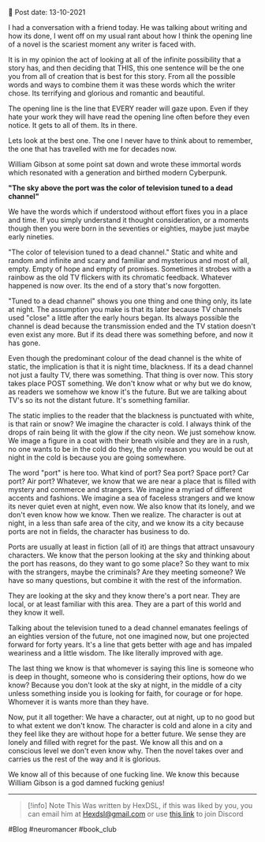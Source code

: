 

📆 Post date: 13-10-2021

I had a conversation with a friend today. He was talking about writing and how its done, I went off on my usual rant about how I think the opening line of a novel is the scariest moment any writer is faced with.

It is in my opinion the act of looking at all of the infinite possibility that a story has, and then deciding that THIS, this one sentence will be the one you from all of creation that is best for this story. From all the possible words and ways to combine them it was these words which the writer chose. Its terrifying and glorious and romantic and beautiful.

The opening line is the line that EVERY reader will gaze upon. Even if they hate your work they will have read the opening line often before they even notice. It gets to all of them. Its in there.

Lets look at the best one. The one I never have to think about to remember, the one that has travelled with me for decades now.

William Gibson at some point sat down and wrote these immortal words which resonated with a generation and birthed modern Cyberpunk.

**"The sky above the port was the color of television tuned to a dead channel"**

We have the words which if understood without effort fixes you in a place and time. If you simply understand it thought consideration, or a moments though then you were born in the seventies or eighties, maybe just maybe early nineties.

"The color of television tuned to a dead channel." Static and white and random and infinite and scary and familiar and mysterious and most of all, empty. Empty of hope and empty of promises. Sometimes it strobes with a rainbow as the old TV flickers with its chromatic feedback. Whatever happened is now over. Its the end of a story that's now forgotten.

"Tuned to a dead channel" shows you one thing and one thing only, its late at night. The assumption you make is that its later because TV channels used "close" a little after the early hours began. Its always possible the channel is dead because the transmission ended and the TV station doesn't even exist any more. But if its dead there was something before, and now it has gone.

Even though the predominant colour of the dead channel is the white of static, the implication is that it is night time, blackness. If its a dead channel not just a faulty TV, there was something. That thing is over now. This story takes place POST something. We don't know what or why but we do know, as readers we somehow we know it's the future. But we are talking about TV's so its not the distant future. It's something familiar.

The static implies to the reader that the blackness is punctuated with white, is that rain or snow? We imagine the character is cold. I always think of the drops of rain being lit with the glow if the city neon. We just somehow know. We image a figure in a coat with their breath visible and they are in a rush, no one wants to be in the cold do they, the only reason you would be out at night in the cold is because you are going somewhere.

The word "port" is here too. What kind of port? Sea port? Space port? Car port? Air port? Whatever, we know that we are near a place that is filled with mystery and commerce and strangers. We imagine a myriad of different accents and fashions. We imagine a sea of faceless strangers and we know its never quiet even at night, even now. We also know that its lonely, and we don't even know how we know. Then we realize. The character is out at night, in a less than safe area of the city, and we know its a city because ports are not in fields, the character has business to do.

Ports are usually at least in fiction (all of it) are things that attract unsavoury characters. We know that the person looking at the sky and thinking about the port has reasons, do they want to go some place? So they want to mix with the strangers, maybe the criminals? Are they meeting someone? We have so many questions, but combine it with the rest of the information.

They are looking at the sky and they know there's a port near. They are local, or at least familiar with this area. They are a part of this world and they know it well.

Talking about the television tuned to a dead channel emanates feelings of an eighties version of the future, not one imagined now, but one projected forward for forty years. It's a line that gets better with age and has impaled weariness and a little wisdom. The like literally improved with age.

The last thing we know is that whomever is saying this line is someone who is deep in thought, someone who is considering their options, how do we know? Because you don't look at the sky at night, in the middle of a city unless something inside you is looking for faith, for courage or for hope. Whomever it is wants more than they have.

Now, put it all together: We have a character, out at night, up to no good but to what extent we don't know. The character is cold and alone in a city and they feel like they are without hope for a better future. We sense they are lonely and filled with regret for the past. We know all this and on a conscious level we don't even know why. Then the novel takes over and carries us the rest of the way and it is glorious.

We know all of this because of one fucking line. We know this because William Gibson is a god damned fucking genius!

---

> [!info] Note
> This Was written by HexDSL, if this was liked by you, you can email him at [Hexdsl@gmail.com](mailto:hexdsl@gmail.com) or use [this link](https://discord.hexdsl.com) to join Discord

#Blog #neuromancer #book_club 